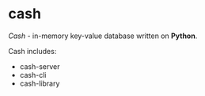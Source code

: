 # cash
*Cash* - in-memory key-value database written on **Python**. 

Cash includes:
 - cash-server
 - cash-cli
 - cash-library



